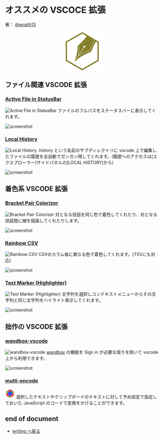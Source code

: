 # オススメの VSCOCE 拡張

著： [@wraith13](../wraith13.md)

<!--[REVEAL-THEME] BLACK -->
<!--[REVEAL-TRANSITION] CONCAVE -->
<!--[REMARK-CONFIG]
{
    "ratio": "16:9"
}
-->
<!--[REMARK]-->
<!--[THEME] ../theme/chocolate.css -->
<!--[THEME] ../animation/fade.css -->
<!--[/REMARK]-->

<img alt="writinghex" src="../writinghex.128.png" style="display:block;width:128px;height:128px;margin-left:auto;margin-right:auto;border-style:none;background:none;box-shadow:none;">

<!--[WRITING/]<span style="display:block;margin-left:auto;margin-right:auto;font-size:0.7em;width:450px;text-align:center;white-space:pre;">[markdown](?markdown) | [remark](?remark) | [reveal](?reveal)</span>-->

## ファイル関連 VSCODE 拡張

### [Active File in StatusBar](https://marketplace.visualstudio.com/items?itemName=RoscoP.ActiveFileInStatusBar)

<img alt="Active File in StatusBar" src="https://raw.githubusercontent.com/RoscoP/ActiveFileInStatusBar/master/media/icon.png" style="width:32px;height:32px;border-style:none;background:none;box-shadow:none;"> ファイルのフルパスをステータスバーに表示してくれます。

![screenshot](https://raw.githubusercontent.com/RoscoP/ActiveFileInStatusBar/master/media/ActiveFileInStatusBar.gif)

### [Local History](https://marketplace.visualstudio.com/items?itemName=xyz.local-history)

<img alt="Local History" src="https://raw.githubusercontent.com/zabel-xyz/local-history/master/images/local-history.png" style="width:32px;height:32px;border-style:none;background:none;box-shadow:none;"> .history という名前のサブディレクトリに vscode 上で編集したファイルの履歴を全自動でガンガン残してくれます。(履歴へのアクセスは[エクスプローラー]サイドパネルの[LOCAL HISTORY]から)

![screenshot](https://raw.githubusercontent.com/zabel-xyz/local-history/master/images/Tree.png)

## 着色系 VSCODE 拡張

### [Bracket Pair Colorizer](https://marketplace.visualstudio.com/items?itemName=CoenraadS.bracket-pair-colorizer)

<img alt="Bracket Pair Colorizer" src="https://raw.githubusercontent.com/CoenraadS/BracketPair/master/images/icon.png" style="width:32px;height:32px;border-style:none;background:none;box-shadow:none;"> 対となる括弧を同じ色で着色してくれたり、対となる括弧間に線を描画してくれたりします。

![screenshot](https://raw.githubusercontent.com/CoenraadS/BracketPair/master/images/example.png)

### [Rainbow CSV](https://marketplace.visualstudio.com/items?itemName=mechatroner.rainbow-csv)

<img alt="Rainbow CSV" src="https://raw.githubusercontent.com/mechatroner/vscode_rainbow_csv/master/rainbow_csv_logo.png" style="width:32px;height:32px;border-style:none;background:none;box-shadow:none;"> CSVのカラム毎に異なる色で着色してくれます。(TSVにも対応)

![screenshot](https://camo.githubusercontent.com/8bb57314d174a3471dcadbedb9c16dd4a30b0f1a/68747470733a2f2f692e696d6775722e636f6d2f5052464b56494e2e706e67)

### [Text Marker (Highlighter)](https://marketplace.visualstudio.com/items?itemName=ryu1kn.text-marker)

<img alt="Text Marker (Highlighter)" src="https://raw.githubusercontent.com/ryu1kn/vscode-text-marker/master/images/text-marker.png" style="width:32px;height:32px;border-style:none;background:none;box-shadow:none;"> 文字列を選択しコンテキストメニューからその文字列と同じ文字列をハイライト表示してくれます。

![screenshot](https://raw.githubusercontent.com/ryu1kn/vscode-text-marker/master/images/animations/public.gif)

## 拙作の VSCODE 拡張

### [wandbox-vscode](https://marketplace.visualstudio.com/items?itemName=wraith13.wandbox-vscode)

<img alt="wandbox-vscode" src="https://raw.githubusercontent.com/wraith13/wandbox-vscode/master/images/wandhex.128.png" style="width:32px;height:32px;border-style:none;background:none;box-shadow:none;"> [wandbox](https://wandbox.org/) の機能を Sign in が必要な周りを除いて vscode 上から利用できます。

![screenshot](https://wraith13.github.io/wandbox-vscode/screenshots/languages.png)

### [multi-encode](https://marketplace.visualstudio.com/items?itemName=wraith13.multi-encode)

<img alt="multi-encode" src="https://raw.githubusercontent.com/wraith13/multi-encode/master/images/multi-encode.128.png" style="width:32px;height:32px;border-style:none;background:none;box-shadow:none;"> 選択したテキストやクリップボードのテキストに対して予め設定で指定しておいた JavaScript のコードで変換をかけることができます。

## end of document

- [writing へ戻る](../index.md)
